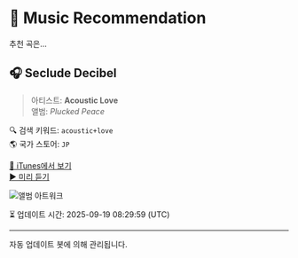 
# 🎵 Music Recommendation

추천 곡은...

## 🎧 Seclude Decibel  
> 아티스트: **Acoustic Love**  
> 앨범: _Plucked Peace_  

🔍 검색 키워드: `acoustic+love`  
🌎 국가 스토어: `JP`

[🔗 iTunes에서 보기](https://music.apple.com/jp/album/seclude-decibel/1763317163?i=1763318037&uo=4)  
[▶️ 미리 듣기](https://audio-ssl.itunes.apple.com/itunes-assets/AudioPreview211/v4/ef/9e/af/ef9eafb4-78e6-7be1-81da-67b795a130f5/mzaf_1743871403346043733.plus.aac.p.m4a)

![앨범 아트워크](https://is1-ssl.mzstatic.com/image/thumb/Music221/v4/35/2b/be/352bbe8d-9b4b-f5e0-9d19-657345135066/cover.jpg/100x100bb.jpg)

⏳ 업데이트 시간: 2025-09-19 08:29:59 (UTC)

---
자동 업데이트 봇에 의해 관리됩니다.
